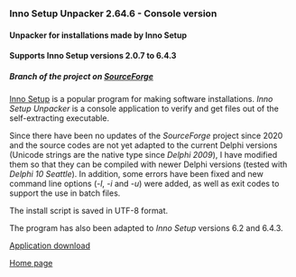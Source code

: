 ### Inno Setup Unpacker 2.64.6 - Console version

#### Unpacker for installations made by Inno Setup

#### Supports Inno Setup versions 2.0.7 to 6.4.3

##### Branch of the project on [SourceForge](http://sourceforge.net/projects/innounp)

[Inno Setup](http://www.jrsoftware.org/isinfo.php) is a popular program
for making software installations. *Inno Setup Unpacker* is a console application
to verify and get files out of the self-extracting executable.

Since there have been no updates of the *SourceForge* project since 2020 and the 
source codes are not yet adapted to the current Delphi versions (Unicode strings are 
the native type since *Delphi 2009*), I have modified them so that they can be 
compiled with newer Delphi versions (tested with *Delphi 10 Seattle*).
In addition, some errors have been fixed and new command line options (*-l*, *-i* and *-u*) were added, as well as exit codes to support the use in batch files. 

The install script is saved in UTF-8 format.

The program has also been adapted to *Inno Setup* versions 6.2 and 6.4.3.

[Application download](https://github.com/jrathlev/InnoUnpacker-Windows-GUI/tree/master/innounp-2/bin)

[Home page](https://www.rathlev-home.de/index-e.html?tools/prog-e.html#unpack)

